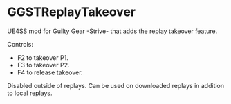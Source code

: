 # GGSTReplayTakeover
UE4SS mod for Guilty Gear -Strive- that adds the replay takeover feature.

Controls:

- F2 to takeover P1.
- F3 to takeover P2.
- F4 to release takeover.

Disabled outside of replays. Can be used on downloaded replays in addition to local replays.
